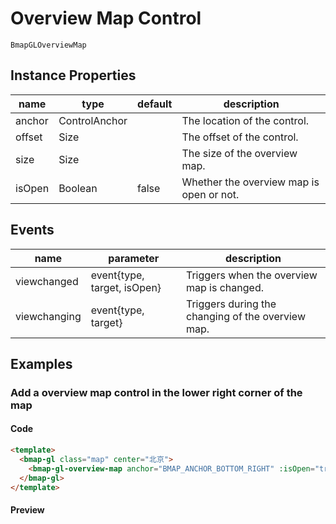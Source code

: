 # Overview Map Control

`BmapGLOverviewMap`

## Instance Properties

|name|type|default|description|
|------|-----|-----|----|
|anchor|ControlAnchor||The location of the control.|
|offset|Size||The offset of the control.|
|size|Size||The size of the overview map.|
|isOpen|Boolean|false|Whether the overview map is open or not.|

## Events
|name|parameter|description|
|------|-----|----|
|viewchanged|event{type, target, isOpen}|Triggers when the overview map is changed.|
|viewchanging|event{type, target}|Triggers during the changing of the overview map.|

## Examples

### Add a overview map control in the lower right corner of the map

#### Code

```html
<template>
  <bmap-gl class="map" center="北京">
    <bmap-gl-overview-map anchor="BMAP_ANCHOR_BOTTOM_RIGHT" :isOpen="true"></bmap-gl-overview-map>
  </bmap-gl>
</template>
```

#### Preview

<doc-preview>
  <bmap-gl class="map" center="北京">
    <bmap-gl-overview-map anchor="BMAP_ANCHOR_BOTTOM_RIGHT" :isOpen="true"></bmap-gl-overview-map>
  </bmap-gl>
</doc-preview>
